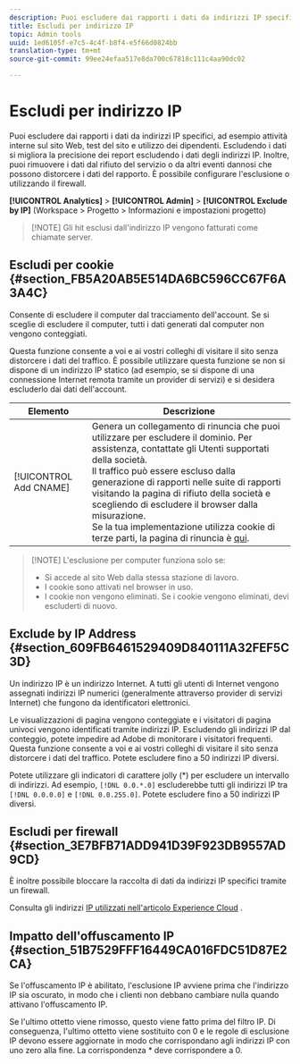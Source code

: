 ```yaml
---
description: Puoi escludere dai rapporti i dati da indirizzi IP specifici, ad esempio attività interne sul sito Web, test del sito e utilizzo dei dipendenti. Escludendo i dati si migliora la precisione dei report escludendo i dati degli indirizzi IP. Inoltre, puoi rimuovere i dati dal rifiuto del servizio o da altri eventi dannosi che possono distorcere i dati del rapporto. È possibile configurare l'esclusione o utilizzando il firewall.
title: Escludi per indirizzo IP
topic: Admin tools
uuid: 1ed6105f-e7c5-4c4f-b8f4-e5f66d0824bb
translation-type: tm+mt
source-git-commit: 99ee24efaa517e8da700c67818c111c4aa90dc02

---
```



# Escludi per indirizzo IP

Puoi escludere dai rapporti i dati da indirizzi IP specifici, ad esempio attività interne sul sito Web, test del sito e utilizzo dei dipendenti. Escludendo i dati si migliora la precisione dei report escludendo i dati degli indirizzi IP. Inoltre, puoi rimuovere i dati dal rifiuto del servizio o da altri eventi dannosi che possono distorcere i dati del rapporto. È possibile configurare l'esclusione o utilizzando il firewall.

**[!UICONTROL Analytics]** &gt; **[!UICONTROL Admin]** &gt; **[!UICONTROL Exclude by IP]** (Workspace &gt; Progetto &gt; Informazioni e impostazioni progetto)

> [!NOTE] Gli hit esclusi dall'indirizzo IP vengono fatturati come chiamate [](https://marketing.adobe.com/resources/help/en_US/reference/primary_server_calls.html)server.

## Escludi per cookie {#section_FB5A20AB5E514DA6BC596CC67F6A3A4C}

Consente di escludere il computer dal tracciamento dell'account. Se si sceglie di escludere il computer, tutti i dati generati dal computer non vengono conteggiati.

Questa funzione consente a voi e ai vostri colleghi di visitare il sito senza distorcere i dati del traffico. È possibile utilizzare questa funzione se non si dispone di un indirizzo IP statico (ad esempio, se si dispone di una connessione Internet remota tramite un provider di servizi) e si desidera escluderlo dai dati dell'account.

| Elemento | Descrizione |
|--- |--- |
| [!UICONTROL Add CNAME] | Genera un collegamento di rinuncia che puoi utilizzare per escludere il dominio. Per assistenza, contattate gli Utenti supportati della società. <br>Il traffico può essere escluso dalla generazione di rapporti nelle suite di rapporti visitando la pagina di rifiuto della società e scegliendo di escludere il browser dalla misurazione. <br>Se la tua implementazione utilizza cookie di terze parti, la pagina di rinuncia è [qui](https://democorp.112.2o7.net/optout.html?locale=en_US&popup=true). |

> [!NOTE] L'esclusione per computer funziona solo se:
>
> * Si accede al sito Web dalla stessa stazione di lavoro.
> * I cookie sono attivati nel browser in uso.
> * I cookie non vengono eliminati. Se i cookie vengono eliminati, devi escluderti di nuovo.


## Exclude by IP Address {#section_609FB6461529409D840111A32FEF5C3D}

Un indirizzo IP è un indirizzo Internet. A tutti gli utenti di Internet vengono assegnati indirizzi IP numerici (generalmente attraverso provider di servizi Internet) che fungono da identificatori elettronici.

Le visualizzazioni di pagina vengono conteggiate e i visitatori di pagina univoci vengono identificati tramite indirizzi IP. Escludendo gli indirizzi IP dal conteggio, potete impedire ad Adobe di monitorare i visitatori frequenti. Questa funzione consente a voi e ai vostri colleghi di visitare il sito senza distorcere i dati del traffico. Potete escludere fino a 50 indirizzi IP diversi.

Potete utilizzare gli indicatori di carattere jolly (*) per escludere un intervallo di indirizzi. Ad esempio, `[!DNL 0.0.*.0]` escluderebbe tutti gli indirizzi IP tra `[!DNL 0.0.0.0]` e `[!DNL 0.0.255.0]`. Potete escludere fino a 50 indirizzi IP diversi.

## Escludi per firewall {#section_3E7BFB71ADD941D39F923DB9557AD9CD}

È inoltre possibile bloccare la raccolta di dati da indirizzi IP specifici tramite un firewall.

Consulta gli indirizzi [IP utilizzati nell'articolo Experience Cloud](https://marketing.adobe.com/resources/help/en_US/home/index.html#kb-adobe-ip-addresses) .

## Impatto dell'offuscamento IP {#section_51B7529FFF16449CA016FDC51D87E2CA}

Se l'offuscamento IP è abilitato, l'esclusione IP avviene prima che l'indirizzo IP sia oscurato, in modo che i clienti non debbano cambiare nulla quando attivano l'offuscamento IP.

Se l'ultimo ottetto viene rimosso, questo viene fatto prima del filtro IP. Di conseguenza, l'ultimo ottetto viene sostituito con 0 e le regole di esclusione IP devono essere aggiornate in modo che corrispondano agli indirizzi IP con uno zero alla fine. La corrispondenza * deve corrispondere a 0.
